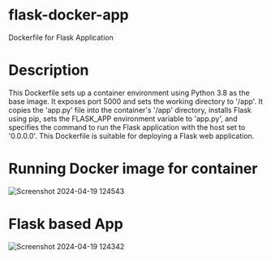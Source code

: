 # flask-docker-app
Dockerfile for Flask Application

# Description

This Dockerfile sets up a container environment using Python 3.8 as the base image. It exposes port 5000 and sets the working directory to '/app'. It copies the 'app.py' file into the container's '/app' directory, installs Flask using pip, sets the FLASK_APP environment variable to 'app.py', and specifies the command to run the Flask application with the host set to '0.0.0.0'. This Dockerfile is suitable for deploying a Flask web application.

# Running Docker image for container
![Screenshot 2024-04-19 124543](https://github.com/A1iw4r3/flask-docker-app/assets/124252109/5b20dfaa-4ec7-481a-98b9-11309194380d)

# Flask based App

![Screenshot 2024-04-19 124342](https://github.com/A1iw4r3/flask-docker-app/assets/124252109/27063197-7b51-4400-82bc-87c4b6faaada)
